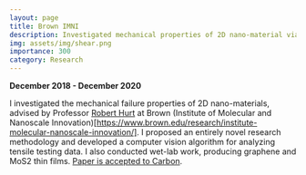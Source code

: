 ```yaml
---
layout: page
title: Brown IMNI
description: Investigated mechanical properties of 2D nano-material via computer vision.
img: assets/img/shear.png
importance: 300
category: Research
---
```


**December 2018 - December 2020**

I investigated the mechanical failure properties of 2D nano-materials, advised by Professor 
[Robert Hurt](https://vivo.brown.edu/display/rhurt) at Brown 
(Institute of Molecular and Nanoscale Innovation)[https://www.brown.edu/research/institute-molecular-nanoscale-innovation/]. 
I proposed an entirely novel research methodology and developed a computer vision algorithm for analyzing tensile testing data. 
I also conducted wet-lab work, producing graphene and MoS2 thin films.
[Paper is accepted to Carbon](https://www.sciencedirect.com/science/article/pii/S0008622320310526). 